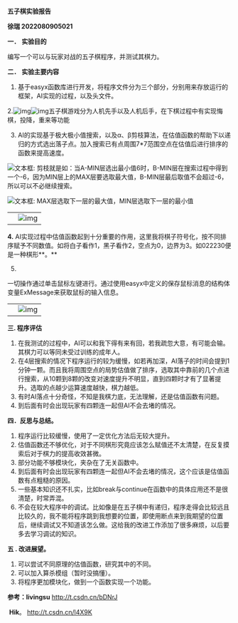 **五子棋实验报告**

 

**徐瑞 2022080905021**

**一．**  **实验目的**

编写一个可以与玩家对战的五子棋程序，并测试其棋力。

**二．**  **实验主要内容**

1. 基于easyx函数库进行开发，将程序文件分为三个部分，分别用来存放运行的框架，AI实现的过程，以及头文件。

2.![img](file:///C:/Users/86158/AppData/Local/Temp/msohtmlclip1/01/clip_image002.jpg)![img](file:///C:/Users/86158/AppData/Local/Temp/msohtmlclip1/01/clip_image004.jpg)五子棋游戏分为人机先手以及人机后手，在下棋过程中有实现悔棋，投降，重来等功能

 

3. AI的实现基于极大极小值搜索，以及α、β剪枝算法，在估值函数的帮助下以递归的方式选出落子点。加入搜索已有点周围7*7范围空点在估值后进行排序的函数来提高速度。

![文本框: 剪枝就是如：当A-MIN层选出最小值6时，B-MIN层在搜索过程中得到一个-6，因为MIN层上的MAX层要选取最大值，B-MIN层最后取值不会超过-6，所以可以不必继续搜索。](file:///C:/Users/86158/AppData/Local/Temp/msohtmlclip1/01/clip_image005.png)

![文本框: MAX层选取下一层的最大值，MIN层选取下一层的最小值](file:///C:/Users/86158/AppData/Local/Temp/msohtmlclip1/01/clip_image007.png)

|      |                                                              |
| ---- | ------------------------------------------------------------ |
|      | ![img](file:///C:/Users/86158/AppData/Local/Temp/msohtmlclip1/01/clip_image008.png) |





 

 

 

 

**4.**  AI实现过程中估值函数起到十分重要的作用，这里我将棋子符号化，按不同排序赋予不同数值。如将白子看作1，黑子看作2，空点为0，边界为3。如022230便是一种棋形**。**

5. ​             

一切操作通过单击鼠标左键进行。通过使用easyx中定义的保存鼠标消息的结构体变量ExMessage来获取鼠标的输入信息。





|      |                                                              |
| ---- | ------------------------------------------------------------ |
|      | ![img](file:///C:/Users/86158/AppData/Local/Temp/msohtmlclip1/01/clip_image009.png) |

 

 

**三. 程序评估**

1. 在我测试的过程中，AI可以和我下得有来有回，若我疏忽大意，有可能会输。其棋力可以等同未受过训练的成年人。
2. 在4层搜索的情况下程序运行的较为缓慢，如若再加深，AI落子的时间会提到1分钟一颗。而且我将周围空点的局势估值做了排序，选取其中靠前的几个点进行搜索，从10颗到8颗的改变对速度提升不明显，直到四颗时才有了显著提升。选取的点越少运算速度越快，棋力越低。
3. 有时AI落点十分奇怪，不知是我棋力底，无法理解，还是估值函数有问题。
4. 到后面有时会出现玩家有四颗连一起但AI不会去堵的情况。

 

**四．反思与总结。**

1. 程序运行比较缓慢，使用了一定优化方法后无较大提升。
2. 估值函数还不够优化，对于不同棋形究竟应该怎么赋值还不太清楚，在反复摸索后对于棋力的提高收效甚微。
3. 部分功能不够模块化，夹杂在了无关函数中。
4. 到后面有时会出现玩家有四颗连一起但AI不会去堵的情况，这个应该是估值函数有点粗糙的原因。
5. 一些基本知识还不扎实，比如break与continue在函数中的具体应用还不是很清楚，时常弄混。
6. 不会在较大程序中的调试。比如像是在五子棋中有递归，程序走得会比较远且比较久的，我不能将程序跳到我想要的位置，即使用断点来到我期望的位置后，继续调试又不知道该怎么做。这给我的改进工作添加了很多麻烦，以后要多去学习调试的知识。

**五 . 改进展望。**

1. 可以尝试不同原理的估值函数，研究其中的不同。
2. 可以加入算杀模组（暂时没搞懂）。
3. 将程序更加模块化，做到一个函数实现一个功能。

**参考：livingsu** http://t.csdn.cn/bDNrJ

​    **Hik**。    http://t.csdn.cn/l4X9K

 